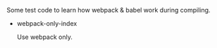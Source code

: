 Some test code to learn how webpack & babel work during compiling.
- webpack-only-index

  Use webpack only.